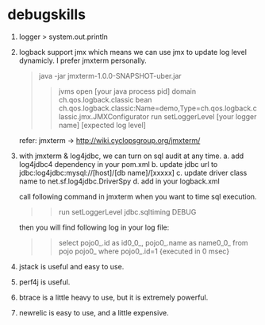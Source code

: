 debugskills
===========

1. logger > system.out.println

2. logback support jmx which means we can use jmx to update log level dynamicly. I prefer jmxterm personally.
   > java -jar jmxterm-1.0.0-SNAPSHOT-uber.jar
    >> jvms
    >> open [your java process pid]
    >> domain ch.qos.logback.classic 
    >> bean ch.qos.logback.classic:Name=demo,Type=ch.qos.logback.classic.jmx.JMXConfigurator
    >> run setLoggerLevel [your logger name] [expected log level]

    refer:  jmxterm -> http://wiki.cyclopsgroup.org/jmxterm/

3. with jmxterm & log4jdbc, we can turn on sql audit at any time.
      a. add log4jdbc4 dependency in your pom.xml
      b. update jdbc url to jdbc:log4jdbc:mysql://[host]/[db name]/[xxxxx]
      c. update driver class name to net.sf.log4jdbc.DriverSpy
      d. add <logger name="jdbc.sqltiming" level="OFF" /> in your logback.xml
    
    call following command in jmxterm when you want to time sql execution.
      >> run setLoggerLevel jdbc.sqltiming DEBUG
    
    then you will find following log in your log file:
     >> select pojo0_.id as id0_0_, pojo0_.name as name0_0_ from pojo pojo0_ where pojo0_.id=1 
     >> {executed in 0 msec}

4. jstack is useful and easy to use.
5. perf4j is useful.
6. btrace is a little heavy to use, but it is extremely powerful.
7. newrelic is easy to use, and a little expensive.
    
    


